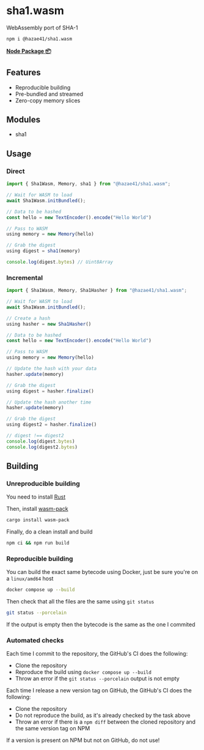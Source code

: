 # sha1.wasm

WebAssembly port of SHA-1

```bash
npm i @hazae41/sha1.wasm
```

[**Node Package 📦**](https://www.npmjs.com/package/@hazae41/sha1.wasm)

## Features
- Reproducible building
- Pre-bundled and streamed
- Zero-copy memory slices

## Modules
- sha1

## Usage

### Direct

```typescript
import { Sha1Wasm, Memory, sha1 } from "@hazae41/sha1.wasm";

// Wait for WASM to load
await Sha1Wasm.initBundled();

// Data to be hashed
const hello = new TextEncoder().encode("Hello World")

// Pass to WASM
using memory = new Memory(hello)

// Grab the digest
using digest = sha1(memory)

console.log(digest.bytes) // Uint8Array
```

### Incremental

```typescript
import { Sha1Wasm, Memory, Sha1Hasher } from "@hazae41/sha1.wasm";

// Wait for WASM to load
await Sha1Wasm.initBundled();

// Create a hash
using hasher = new Sha1Hasher()

// Data to be hashed
const hello = new TextEncoder().encode("Hello World")

// Pass to WASM
using memory = new Memory(hello)

// Update the hash with your data
hasher.update(memory)

// Grab the digest
using digest = hasher.finalize()

// Update the hash another time
hasher.update(memory)

// Grab the digest
using digest2 = hasher.finalize()

// digest !== digest2
console.log(digest.bytes)
console.log(digest2.bytes)
```

## Building

### Unreproducible building

You need to install [Rust](https://www.rust-lang.org/tools/install)

Then, install [wasm-pack](https://rustwasm.github.io/wasm-pack/installer/)

```bash
cargo install wasm-pack
```

Finally, do a clean install and build

```bash
npm ci && npm run build
```

### Reproducible building

You can build the exact same bytecode using Docker, just be sure you're on a `linux/amd64` host

```bash
docker compose up --build
```

Then check that all the files are the same using `git status`

```bash
git status --porcelain
```

If the output is empty then the bytecode is the same as the one I commited

### Automated checks

Each time I commit to the repository, the GitHub's CI does the following:
- Clone the repository
- Reproduce the build using `docker compose up --build`
- Throw an error if the `git status --porcelain` output is not empty

Each time I release a new version tag on GitHub, the GitHub's CI does the following:
- Clone the repository
- Do not reproduce the build, as it's already checked by the task above
- Throw an error if there is a `npm diff` between the cloned repository and the same version tag on NPM

If a version is present on NPM but not on GitHub, do not use!
